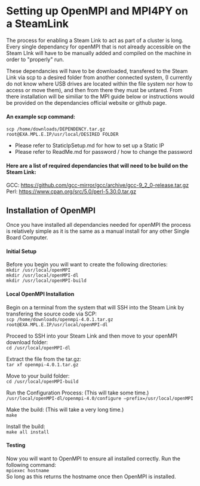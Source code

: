 # Setting up OpenMPI and MPI4PY on a SteamLink

The process for enabling a Steam Link to act as part of a cluster is long. Every single dependancy for openMPI that is not already accessible on the Steam LInk will have to be manually added and compiled on the machine in order to "properly" run. 

These dependancies will have to be downloaded, transfered to the Steam Link via scp to a desired folder from another connected system, (I currently do not know where USB drives are located within the file system nor how to access or move them), and then from there they must be untared. From there installation will be similiar to the MPI guide below or instructions would be provided on the dependancies official website or github page.

#### An example scp command:

`scp /home/downloads/DEPENDENCY.tar.gz root@EXA.MPL.E.IP/usr/local/DESIRED FOLDER`
- Please refer to StaticIpSetup.md for how to set up a Static IP
- Please refer to ReadMe.md for password / how to change the password

#### Here are a list of required dependancies that will need to be build on the Steam Link:
GCC: https://github.com/gcc-mirror/gcc/archive/gcc-9_2_0-release.tar.gz <br/>
Perl: https://www.cpan.org/src/5.0/perl-5.30.0.tar.gz <br/>


## Installation of OpenMPI

Once you have installed all dependancies needed for openMPI the process is relatively simple as it is the same as a manual install for any other Single Board Computer.

#### Initial Setup

Before you begin you will want to create the following directories: <br />
`mkdir /usr/local/openMPI` <br />
`mkdir /usr/local/openMPI-dl` <br />
`mkdir /usr/local/openMPI-build` <br />

#### Local OpenMPI Installation

Begin on a terminal from the system that will SSH into the Steam Link by transfering the source code via SCP: <br />
`scp /home/downloads/openmpi-4.0.1.tar.gz root@EXA.MPL.E.IP/usr/local/openMPI-dl` <br/>

Proceed to SSH into your Steam Link and then move to your openMPI download folder: <br />
`cd /usr/local/openMPI-dl` <br />

Extract the file from the tar.gz: <br />
`tar xf openmpi-4.0.1.tar.gz` <br />

Move to your build folder: <br />
`cd /usr/local/openMPI-build` <br />

Run the Configuration Process: (This will take some time.) <br />
`/usr/local/openMPI-dl/openmpi-4.0/configure –prefix=/usr/local/openMPI` <br />

Make the build: (This will take a very long time.) <br />
`make` <br />

Install the build: <br />
`make all install`

#### Testing

Now you will want to OpenMPI to ensure all installed correctly. 
Run the following command: <br />
`mpiexec hostname` <br />
So long as this returns the hostname once then OpenMPI is installed.
